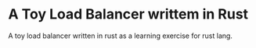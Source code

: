 # A Toy Load Balancer writtem in Rust

A toy load balancer written in rust as a learning exercise for rust lang.